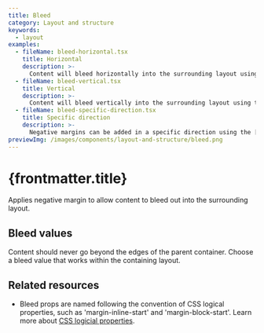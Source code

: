 ```yaml
---
title: Bleed
category: Layout and structure
keywords:
  - layout
examples:
  - fileName: bleed-horizontal.tsx
    title: Horizontal
    description: >-
      Content will bleed horizontally into the surrounding layout using the `marginInline` prop.
  - fileName: bleed-vertical.tsx
    title: Vertical
    description: >-
      Content will bleed vertically into the surrounding layout using the `marginBlock` prop.
  - fileName: bleed-specific-direction.tsx
    title: Specific direction
    description: >-
      Negative margins can be added in a specific direction using the [Space tokens](https://polaris.shopify.com/tokens/space).
previewImg: /images/components/layout-and-structure/bleed.png
---
```


# {frontmatter.title}

<Lede>

Applies negative margin to allow content to bleed out into the surrounding layout.

</Lede>

<Examples />

<Props componentName={frontmatter.title} />

## Bleed values

Content should never go beyond the edges of the parent container. Choose a bleed value that works within the containing layout.

## Related resources

- Bleed props are named following the convention of CSS logical properties, such as 'margin-inline-start' and 'margin-block-start'. Learn more about [CSS logicial properties](https://developer.mozilla.org/en-US/docs/Web/CSS/CSS_Logical_Properties).
